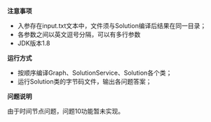 **注意事项**
* 入参存在input.txt文本中，文件须与Solution编译后结果在同一目录；
* 各参数之间以英文逗号分隔，可以有多行参数
* JDK版本1.8

**运行方式**
* 按顺序编译Graph、SolutionService、Solution各个类；
* 运行Solution类的字节码文件，输出各问题答案；

**问题说明**

由于时间节点问题，问题10功能暂未实现。
